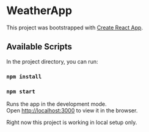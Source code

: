 # WeatherApp

This project was bootstrapped with [Create React App](https://github.com/facebookincubator/create-react-app).

## Available Scripts

In the project directory, you can run:
### `npm install`
### `npm start`

Runs the app in the development mode.<br>
Open [http://localhost:3000](http://localhost:3000) to view it in the browser.

Right now this project is working in local setup only.
